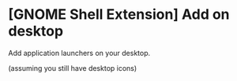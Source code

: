 # [GNOME Shell Extension] Add on desktop

Add application launchers on your desktop.

(assuming you still have desktop icons)
